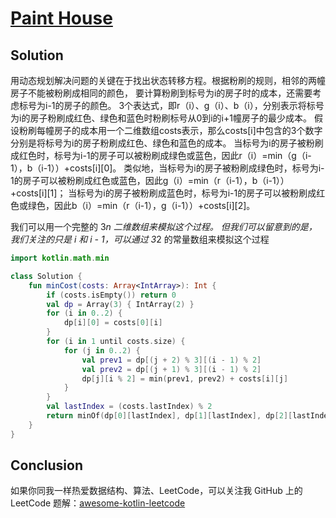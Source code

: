 # [Paint House][title]

## Solution
用动态规划解决问题的关键在于找出状态转移方程。根据粉刷的规则，相邻的两幢房子不能被粉刷成相同的颜色，
要计算粉刷到标号为i的房子时的成本，还需要考虑标号为i-1的房子的颜色。
3个表达式，即r（i）、g（i）、b（i），分别表示将标号为i的房子粉刷成红色、绿色和蓝色时粉刷标号从0到i的i+1幢房子的最少成本。
假设粉刷每幢房子的成本用一个二维数组costs表示，那么costs[i]中包含的3个数字分别是将标号为i的房子粉刷成红色、绿色和蓝色的成本。
当标号为i的房子被粉刷成红色时，标号为i-1的房子可以被粉刷成绿色或蓝色，因此r（i）=min（g（i-1），b（i-1））+costs[i][0]。
类似地，当标号为i的房子被粉刷成绿色时，标号为i-1的房子可以被粉刷成红色或蓝色，因此g（i）=min（r（i-1），b（i-1））+costs[i][1]；
当标号为i的房子被粉刷成蓝色时，标号为i-1的房子可以被粉刷成红色或绿色，因此b（i）=min（r（i-1），g（i-1））+costs[i][2]。

我们可以用一个完整的 3*n 二维数组来模拟这个过程。 但我们可以留意到的是， 我们关注的只是 i 和 i - 1，可以通过 3*2 的常量数组来模拟这个过程

```kotlin
import kotlin.math.min

class Solution {
    fun minCost(costs: Array<IntArray>): Int {
        if (costs.isEmpty()) return 0
        val dp = Array(3) { IntArray(2) }
        for (i in 0..2) {
            dp[i][0] = costs[0][i]
        }
        for (i in 1 until costs.size) {
            for (j in 0..2) {
                val prev1 = dp[(j + 2) % 3][(i - 1) % 2]
                val prev2 = dp[(j + 1) % 3][(i - 1) % 2]
                dp[j][i % 2] = min(prev1, prev2) + costs[i][j]
            }
        }
        val lastIndex = (costs.lastIndex) % 2
        return minOf(dp[0][lastIndex], dp[1][lastIndex], dp[2][lastIndex])
    }
}
```

## Conclusion
如果你同我一样热爱数据结构、算法、LeetCode，可以关注我 GitHub 上的 LeetCode 题解：[awesome-kotlin-leetcode][akl]

[title]: https://leetcode.cn/problems/paint-house/description/
[akl]: https://github.com/NightXlt/awesome-kotlin-leetcode
